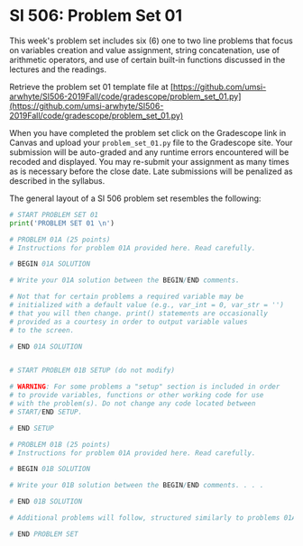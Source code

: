 # SI 506: Problem Set 01

This week's problem set includes six (6) one to two line problems that focus on variables 
creation and value assignment, string concatenation, use of arithmetic operators, and use 
of certain built-in functions discussed in the lectures and the readings.

Retrieve the problem set 01 template file at 
[https://github.com/umsi-arwhyte/SI506-2019Fall/code/gradescope/problem_set_01.py](https://github.com/umsi-arwhyte/SI506-2019Fall/code/gradescope/problem_set_01.py)

When you have completed the problem set click on the Gradescope link in Canvas and upload your 
`problem_set_01.py` file to the Gradescope site.  Your submission will be auto-graded and any runtime 
errors encountered will be recoded and displayed.  You may re-submit your assignment as many 
times as is necessary before the close date.  Late submissions will be penalized as described 
in the syllabus.

The general layout of a SI 506 problem set resembles the following:

```python
# START PROBLEM SET 01
print('PROBLEM SET 01 \n')

# PROBLEM 01A (25 points)
# Instructions for problem 01A provided here. Read carefully.

# BEGIN 01A SOLUTION

# Write your 01A solution between the BEGIN/END comments. 

# Not that for certain problems a required variable may be 
# initialized with a default value (e.g., var_int = 0, var_str = '') 
# that you will then change. print() statements are occasionally 
# provided as a courtesy in order to output variable values 
# to the screen.

# END 01A SOLUTION


# START PROBLEM 01B SETUP (do not modify)

# WARNING: For some problems a "setup" section is included in order
# to provide variables, functions or other working code for use 
# with the problem(s). Do not change any code located between
# START/END SETUP.

# END SETUP

# PROBLEM 01B (25 points)
# Instructions for problem 01A provided here. Read carefully.

# BEGIN 01B SOLUTION

# Write your 01B solution between the BEGIN/END comments. . . . 

# END 01B SOLUTION

# Additional problems will follow, structured similarly to problems 01A and 01B above.

# END PROBLEM SET
```